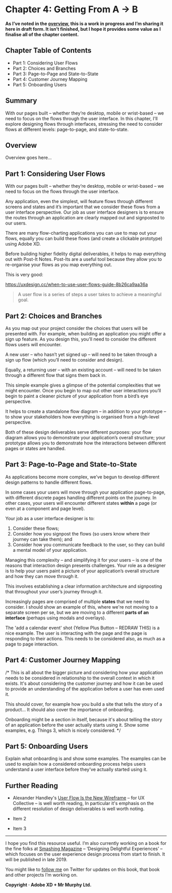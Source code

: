Chapter 4: Getting From A → B
=============================

**As I’ve noted in the [overview](https://github.com/fehler/building-beautiful-uis/blob/master/00-Overview.md), this is a work in progress and I’m sharing it here in draft form. It isn’t finished, but I hope it provides some value as I finalise all of the chapter content.**

<!-- At the bottom of this file there's extra scratch content that needs to be folded in. -->



Chapter Table of Contents
-------------------------

+ Part 1: Considering User Flows
+ Part 2: Choices and Branches
+ Part 3: Page-to-Page and State-to-State
+ Part 4: Customer Journey Mapping
+ Part 5: Onboarding Users



Summary
-------

With our pages built – whether they’re desktop, mobile or wrist-based – we need to focus on the flows through the user interface. In this chapter, I'll explore designing flows through interfaces, stressing the need to consider flows at different levels: page-to-page, and state-to-state.



Overview
--------

Overview goes here…



Part 1: Considering User Flows
------------------------------

With our pages built – whether they’re desktop, mobile or wrist-based – we need to focus on the flows through the user interface.

Any application, even the simplest, will feature flows through different screens and states and it’s important that we consider these flows from a user interface perspective. Our job as user interface designers is to ensure the routes through an application are clearly mapped out and signposted to our users.

There are many flow-charting applications you can use to map out your flows, equally you can build these flows (and create a clickable prototype) using Adobe XD.

Before building higher fidelity digital deliverables, it helps to map everything out with Post-It Notes. Post-Its are a useful tool because they allow you to re-organise your flows as you map everything out.

This is very good:

https://uxdesign.cc/when-to-use-user-flows-guide-8b26ca9aa36a

> A user flow is a series of steps a user takes to achieve a meaningful goal.



Part 2: Choices and Branches
----------------------------

As you map out your project consider the choices that users will be presented with. For example, when building an application you might offer a sign up feature. As you design this, you’ll need to consider the different flows users will encounter.

A new user – who hasn’t yet signed up – will need to be taken through a sign up flow (which you’ll need to consider and design).

Equally, a returning user – with an existing account – will need to be taken through a different flow that signs them back in.

This simple example gives a glimpse of the potential complexities that we might encounter. Once you begin to map out other user interactions you’ll begin to paint a cleaner picture of your application from a bird’s eye perspective.

It helps to create a standalone flow diagram – in addition to your prototype – to show your stakeholders how everything is organised from a high-level perspective.

Both of these design deliverables serve different purposes: your flow diagram allows you to demonstrate your application’s overall structure; your prototype allows you to demonstrate how the interactions between different pages or states are handled.



Part 3: Page-to-Page and State-to-State
---------------------------------------

As applications become more complex, we’ve begun to develop different design patterns to handle different flows.

In some cases your users will move through your application page-to-page, with different discrete pages handling different points on the journey. In other cases, your users will encounter different states **within** a page (or even at a component and page level).

Your job as a user interface designer is to:

1. Consider these flows;
2. Consider how you signpost the flows (so users know where their journey can take them); and
3. Consider how you communicate feedback to the user, so they can build a mental model of your application.

Managing this complexity – and simplifying it for your users – is one of the reasons that interaction design presents challenges. Your role as a designer is to help your users paint a picture of your application’s overall structure and how they can move through it.

This involves establishing a clear information architecture and signposting that throughout your user’s journey through it.

Increasingly pages are comprised of multiple **states** that we need to consider. I should show an example of this, where we're not moving to a separate screen per se, but we are moving to a different **parts of an interface** (perhaps using modals and overlays).

The 'add a calendar event' shot (Yellow Plus Button – REDRAW THIS) is a nice example. The user is interacting with the page and the page is responding to their actions. This needs to be considered also, as much as a page to page interaction.



Part 4: Customer Journey Mapping
--------------------------------

/* This is all about the bigger picture and considering how your application needs to be considered in relationship to the overall context in which it exists. It's about considering the customer journey and how it can be used to provide an understanding of the application before a user has even used it.

This should cover, for example how you build a site that tells the story of a product… It should also cover the importance of onboarding.

Onboarding might be a section in itself, because it's about telling the story of an application before the user actually starts using it. Show some examples, e.g. Things 3, which is nicely considered. */



Part 5: Onboarding Users
------------------------

Explain what onboarding is and show some examples. The examples can be used to explain how a considered onboarding process helps users understand a user interface before they've actually started using it.



Further Reading
---------------

+ Alexander Handley's [User Flow Is the New Wireframe](https://uxdesign.cc/when-to-use-user-flows-guide-8b26ca9aa36a) – for UX Collective – is well worth reading, In particular it's emphasis on the different resolution of design deliverables is well worth noting.

+ Item 2

+ Item 3


---


I hope you find this resource useful. I’m also currently working on a book for the fine folks at [Smashing Magazine](https://www.smashingmagazine.com) – ‘Designing Delightful Experiences’ – which focuses on the user experience design process from start to finish. It will be published in late 2019.

You might like to [follow me](https://www.twitter.com/fehler) on Twitter for updates on this book, that book and other projects I’m working on.

**Copyright · Adobe XD + Mr Murphy Ltd.**